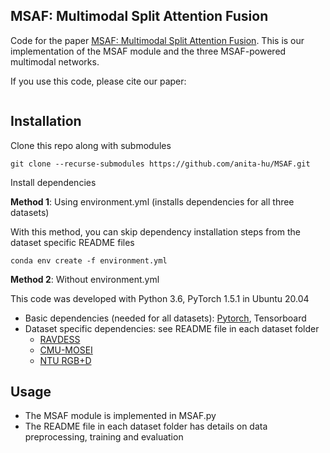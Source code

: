 ## MSAF: Multimodal Split Attention Fusion

Code for the paper [MSAF: Multimodal Split Attention Fusion](). This is our implementation of the MSAF module and the three MSAF-powered multimodal networks. 

If you use this code, please cite our paper:
```

```

## Installation
Clone this repo along with submodules
```
git clone --recurse-submodules https://github.com/anita-hu/MSAF.git
```
Install dependencies

**Method 1**: Using environment.yml (installs dependencies for all three datasets)

With this method, you can skip dependency installation steps from the dataset specific README files
```
conda env create -f environment.yml
```

**Method 2**: Without environment.yml

This code was developed with Python 3.6, PyTorch 1.5.1 in Ubuntu 20.04
- Basic dependencies (needed for all datasets): [Pytorch](https://pytorch.org/get-started/previous-versions/), Tensorboard
- Dataset specific dependencies: see README file in each dataset folder
    - [RAVDESS](ravdess/README.md)
    - [CMU-MOSEI](cmu_mosei/README.md)
    - [NTU RGB+D](ntu_rgb_d/README.md)

## Usage
- The MSAF module is implemented in MSAF.py
- The README file in each dataset folder has details on data preprocessing, training and evaluation

